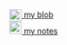 <a href="https://www.gitsu.cn">
  <img align="center" alt="wineSu" width="22px" src="https://www.gitsu.cn/static/img/favicon.ico" />
  my blob
</a>
<br />
<a href="https://blog.csdn.net/susuzhe123">
  <img alt="wineSu" width="22px" src="https://csdnimg.cn/public/favicon.ico" />
  my notes
</a>
